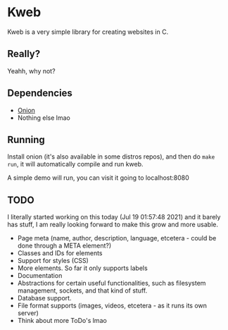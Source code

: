 # Kweb

Kweb is a very simple library for creating websites in C.

## Really?

Yeahh, why not?

## Dependencies

- [Onion](https://github.com/davidmoreno/onion/)
- Nothing else lmao

## Running

Install onion (it's also available in some distros repos), and then do `make
run`, it will automatically compile and run kweb.

A simple demo will run, you can visit it going to localhost:8080

## TODO

I literally started working on this today (Jul 19 01:57:48 2021) and it barely
has stuff, I am really looking forward to make this grow and more usable.

- Page meta (name, author, description, language, etcetera - could be done
through a META element?)
- Classes and IDs for elements
- Support for styles (CSS)
- More elements. So far it only supports labels
- Documentation
- Abstractions for certain useful functionalities, such as filesystem
management, sockets, and that kind of stuff.
- Database support.
- File format supports (images, videos, etcetera - as it runs its own server)
- Think about more ToDo's lmao
